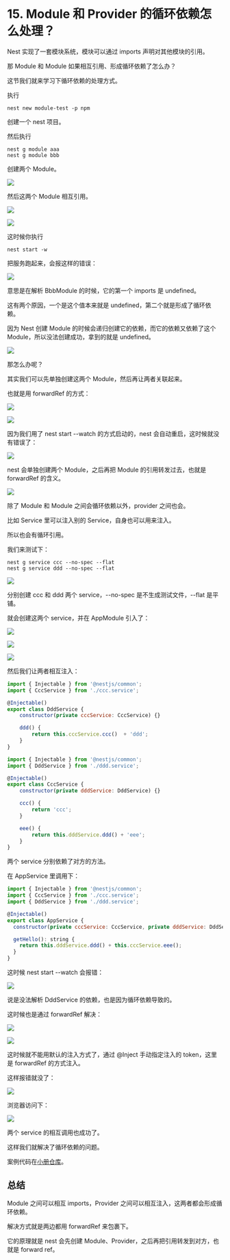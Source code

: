 # 15. Module 和 Provider 的循环依赖怎么处理？

Nest 实现了一套模块系统，模块可以通过 imports 声明对其他模块的引用。

那 Module 和 Module 如果相互引用、形成循环依赖了怎么办？

这节我们就来学习下循环依赖的处理方式。

执行

```
nest new module-test -p npm
```
创建一个 nest 项目。

然后执行
```
nest g module aaa
nest g module bbb
```
创建两个 Module。

![](./images/12623a3b2048ef17ff21abf035cd4c02.png )

然后这两个 Module 相互引用。

![](./images/ee985ede9dc98c7f8a9fcc9535329af0.png )

![](./images/716c3ca8ca888bca61b07e7640a6fd32.png )

这时候你执行

```
nest start -w
```
把服务跑起来，会报这样的错误：

![](./images/23e8cd8b2ab849a45c6122b18dcfa249.png )

意思是在解析 BbbModule 的时候，它的第一个 imports 是 undefined。

这有两个原因，一个是这个值本来就是 undefined，第二个就是形成了循环依赖。

因为 Nest 创建 Module 的时候会递归创建它的依赖，而它的依赖又依赖了这个 Module，所以没法创建成功，拿到的就是 undefined。

![](./images/53e989c40d5858dd4b8a2f23bc27a6c3.png )

那怎么办呢？

其实我们可以先单独创建这两个 Module，然后再让两者关联起来。

也就是用 forwardRef 的方式：

![](./images/1eaf9cb488b153a9fede3f658655465d.png )

![](./images/afd498b549322f525905ac35dd9284ed.png )

因为我们用了 nest start --watch 的方式启动的，nest 会自动重启，这时候就没有错误了：

![](./images/0c291b9463c2ce582195049d70e88214.png )

nest 会单独创建两个 Module，之后再把 Module 的引用转发过去，也就是 forwardRef 的含义。

![](./images/f11527f16ee586ea541105da478e4089.png )

除了 Module 和 Module 之间会循环依赖以外，provider 之间也会。

比如 Service 里可以注入别的 Service，自身也可以用来注入。

所以也会有循环引用。

我们来测试下：

```
nest g service ccc --no-spec --flat
nest g service ddd --no-spec --flat
```
![](./images/fb50647441ddf6dcd9b952f9fc5306e0.png )

分别创建 ccc 和 ddd 两个 service，--no-spec 是不生成测试文件，--flat 是平铺。

就会创建这两个 service，并在 AppModule 引入了：

![](./images/b50bd38c62bde9781a4ada78041a3db2.png )

![](./images/cedd5288fa61447593331de4f2f11658.png )

![](./images/88492d7c529b119e11e2745042f2caab.png )

然后我们让两者相互注入：

```javascript
import { Injectable } from '@nestjs/common';
import { CccService } from './ccc.service';

@Injectable()
export class DddService {
    constructor(private cccService: CccService) {}

    ddd() {
        return this.cccService.ccc()  + 'ddd';
    }
}
```

```javascript
import { Injectable } from '@nestjs/common';
import { DddService } from './ddd.service';

@Injectable()
export class CccService {
    constructor(private dddService: DddService) {}

    ccc() {
        return 'ccc';
    }

    eee() {
        return this.dddService.ddd() + 'eee';
    }
}
```

两个 service 分别依赖了对方的方法。

在 AppService 里调用下：

```javascript
import { Injectable } from '@nestjs/common';
import { CccService } from './ccc.service';
import { DddService } from './ddd.service';

@Injectable()
export class AppService {
  constructor(private cccService: CccService, private dddService: DddService){}

  getHello(): string {
    return this.dddService.ddd() + this.cccService.eee();
  }
}
```

这时候 nest start --watch 会报错：

![](./images/a2ab82bf725adb05d06e9651820ae2f9.png )

说是没法解析 DddService 的依赖，也是因为循环依赖导致的。

这时候也是通过 forwardRef 解决：

![](./images/a8d4190517f3b1e98a2bbacf4f4c25f2.png )

![](./images/6445bb98e59c7ee92e7da41aeebd1923.png )

这时候就不能用默认的注入方式了，通过 @Inject 手动指定注入的 token，这里是 forwardRef 的方式注入。

这样报错就没了：

![](./images/80367d9dd5aa7f3a09a58a5d1973fc51.png )

浏览器访问下：

![](./images/8e36d25169c20ff7527110bec14bf303.png )

两个 service 的相互调用也成功了。

这样我们就解决了循环依赖的问题。

案例代码在[小册仓库](https://github.com/QuarkGluonPlasma/nestjs-course-code/tree/main/circular-dependency)。

## 总结

Module 之间可以相互 imports，Provider 之间可以相互注入，这两者都会形成循环依赖。

解决方式就是两边都用 forwardRef 来包裹下。

它的原理就是 nest 会先创建 Module、Provider，之后再把引用转发到对方，也就是 forward ref。

